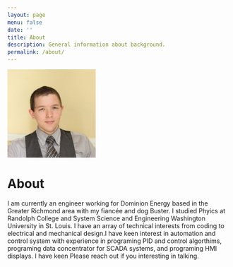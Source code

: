 ```yaml
---
layout: page
menu: false
date: ''
title: About
description: General information about background.
permalink: /about/
---
```


<img class="img-rounded" src="/assets/img/uploads/head_shot.jpg" alt="Zach Vernon" width="200">

# About

I am currently an engineer working for Dominion Energy based in the Greater Richmond area with my fiancée and dog Buster. I studied Phyics at Randolph College and System Science and Engineering Washington University in St. Louis. I have an array of technical interests from coding to electrical and mechanical design.I have keen interest in automation and control system with experience in programing PID and control algorthims, programing data concentrator for SCADA systems, and programing HMI displays. I have keen Please reach out if you interesting in talking.

